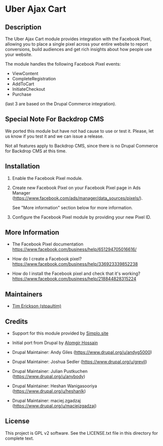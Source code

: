 Uber Ajax Cart
==============

Description
-----------

The Uber Ajax Cart module provides integration with the Facebook Pixel,
allowing you to place a single pixel across your entire website to report
conversions, build audiences and get rich insights about how people use
your website.

The module handles the following Facebook Pixel events:

- ViewContent
- CompleteRegistration
- AddToCart
- InitiateCheckout
- Purchase

(last 3 are based on the Drupal Commerce integration).

Special Note For Backdrop CMS
-----------------------------

We ported this module but have not had cause to use or test it. 
Please, let us know if you test it and we can issue a release.

Not all features apply to Backdrop CMS, since there is no Drupal
Commerce for Backdrop CMS at this time. 

Installation
------------

1. Enable the Facebook Pixel module.

2. Create new Facebook Pixel on your Facebook Pixel page in Ads Manager
   (https://www.facebook.com/ads/manager/data_sources/pixels/).

   See "More information" section below for more information.

3. Configure the Facebook Pixel module by providing your new Pixel ID.



More Information
----------------

* The Facebook Pixel documentation
  https://www.facebook.com/business/help/651294705016616/

* How do I create a Facebook pixel?
  https://www.facebook.com/business/help/336923339852238

* How do I install the Facebook pixel and check that it's working?
  https://www.facebook.com/business/help/218844828315224

Maintainers
-----------

- [Tim Erickson (stpaultim)](https://github.com/stpaultim)

Credits
-----------

- Support for this module provided by [Simplo.site](https://www.simplo.site)
- Initial port from Drupal by [Alomgir Hossain](https://github.com/bdalomgir)

- Drupal Maintainer: Andy Giles (https://www.drupal.org/u/andyg5000)
- Drupal Maintainer: Joshua Sedler (https://www.drupal.org/u/grevil)
- Drupal Maintainer: Julian Pustkuchen (https://www.drupal.org/u/anybody)
- Drupal Maintainer: Heshan Wanigasooriya (https://www.drupal.org/u/heshanlk)
- Drupal Maintainer: maciej.zgadzaj (https://www.drupal.org/u/maciejzgadzaj)


License
-------

This project is GPL v2 software. See the LICENSE.txt file in this directory for complete text.
